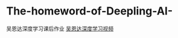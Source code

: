 # The-homeword-of-Deepling-AI-
吴恩达深度学习课后作业
[吴恩达深度学习视频](https://mooc.study.163.com/learn/2001281002?tid=2001392029#/learn/content)<br>

